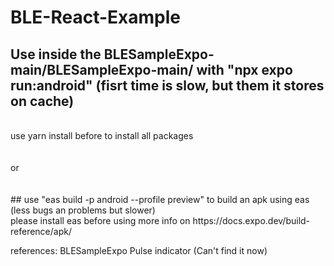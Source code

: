 # BLE-React-Example

## Use inside the BLESampleExpo-main/BLESampleExpo-main/ with "npx expo run:android" (fisrt time is slow, but them it stores on cache)
<br/>
use yarn install before to install all packages
<br/>
<br/>
<br/>
or
<br/>
<br/>
<br/>
## use "eas build -p android --profile preview" to build an apk using eas (less bugs an problems but slower)
<br/>
please install eas before using more info on https://docs.expo.dev/build-reference/apk/




references: BLESampleExpo Pulse indicator (Can't find it now)
